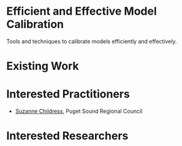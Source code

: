 # Efficient and Effective Model Calibration 

Tools and techniques to calibrate models efficiently and effectively.


# Existing Work


# Interested Practitioners

 - [Suzanne Childress](https://github.com/Ennazus), Puget Sound Regional Council


# Interested Researchers
